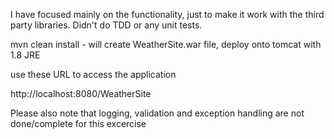 
I have focused mainly on the functionality, just to make it work with the third party libraries. Didn't do TDD or any unit tests.

mvn clean install - will create WeatherSite.war file, deploy onto tomcat with 1.8 JRE

use these URL to access the application

http://localhost:8080/WeatherSite

Please also note that logging, validation and exception handling are not done/complete for this excercise
